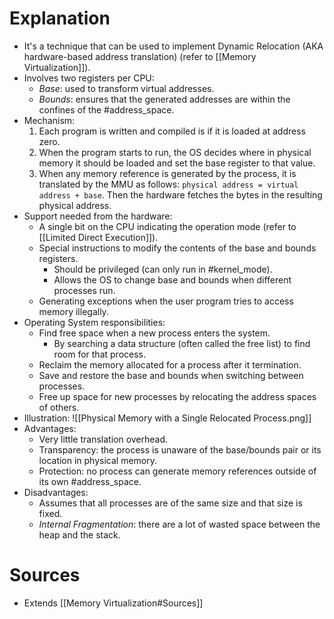 # Explanation
- It's a technique that can be used to implement Dynamic Relocation (AKA hardware-based address translation) (refer to [[Memory Virtualization]]).
- Involves two registers per CPU:
	- *Base*: used to transform virtual addresses.
	- *Bounds*: ensures that the generated addresses are within the confines of the #address_space.
- Mechanism:
	1. Each program is written and compiled is if it is loaded at address zero.
	2. When the program starts to run, the OS decides where in physical memory it should be loaded and set the base register to that value.
	3. When any memory reference is generated by the process, it is translated by the MMU as follows: `physical address = virtual address + base`. Then the hardware fetches the bytes in the resulting physical address.
- Support needed from the hardware:
	- A single bit on the CPU indicating the operation mode (refer to [[Limited Direct Execution]]).
	- Special instructions to modify the contents of the base and bounds registers.
		- Should be privileged (can only run in #kernel_mode).
		- Allows the OS to change base and bounds when different processes run.
	- Generating exceptions when the user program tries to access memory illegally.
- Operating System responsibilities:
	- Find free space when a new process enters the system.
		- By searching a data structure (often called the free list) to find room for that process.
	- Reclaim the memory allocated for a process after it termination.
	- Save and restore the base and bounds when switching between processes.
	- Free up space for new processes by relocating the address spaces of others.
- Illustration: ![[Physical Memory with a Single Relocated Process.png]]
- Advantages:
	- Very little translation overhead.
	- Transparency: the process is unaware of the base/bounds pair or its location in physical memory.
	- Protection: no process can generate memory references outside of its own #address_space.
- Disadvantages:
	- Assumes that all processes are of the same size and that size is fixed.
	- *Internal Fragmentation*: there are a lot of wasted space between the heap and the stack.

# Sources
- Extends [[Memory Virtualization#Sources]]